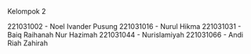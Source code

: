 Kelompok 2

221031002 - Noel Ivander Pusung
221031016 - Nurul Hikma
221031031 - Baiq Raihanah Nur Hazimah
221031044 - Nurislamiyah
221031066 - Andi Riah Zahirah
